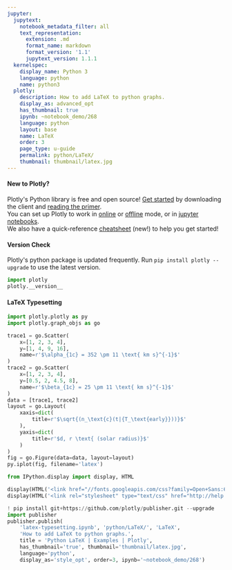 ```yaml
---
jupyter:
  jupytext:
    notebook_metadata_filter: all
    text_representation:
      extension: .md
      format_name: markdown
      format_version: '1.1'
      jupytext_version: 1.1.1
  kernelspec:
    display_name: Python 3
    language: python
    name: python3
  plotly:
    description: How to add LaTeX to python graphs.
    display_as: advanced_opt
    has_thumbnail: true
    ipynb: ~notebook_demo/268
    language: python
    layout: base
    name: LaTeX
    order: 3
    page_type: u-guide
    permalink: python/LaTeX/
    thumbnail: thumbnail/latex.jpg
---
```


#### New to Plotly?
Plotly's Python library is free and open source! [Get started](https://plot.ly/python/getting-started/) by downloading the client and [reading the primer](https://plot.ly/python/getting-started/).
<br>You can set up Plotly to work in [online](https://plot.ly/python/getting-started/#initialization-for-online-plotting) or [offline](https://plot.ly/python/getting-started/#initialization-for-offline-plotting) mode, or in [jupyter notebooks](https://plot.ly/python/getting-started/#start-plotting-online).
<br>We also have a quick-reference [cheatsheet](https://images.plot.ly/plotly-documentation/images/python_cheat_sheet.pdf) (new!) to help you get started!


#### Version Check
Plotly's python package is updated frequently. Run `pip install plotly --upgrade` to use the latest version.

```python
import plotly
plotly.__version__
```

#### LaTeX Typesetting

```python
import plotly.plotly as py
import plotly.graph_objs as go

trace1 = go.Scatter(
    x=[1, 2, 3, 4],
    y=[1, 4, 9, 16],
    name=r'$\alpha_{1c} = 352 \pm 11 \text{ km s}^{-1}$'
)
trace2 = go.Scatter(
    x=[1, 2, 3, 4],
    y=[0.5, 2, 4.5, 8],
    name=r'$\beta_{1c} = 25 \pm 11 \text{ km s}^{-1}$'
)
data = [trace1, trace2]
layout = go.Layout(
    xaxis=dict(
        title=r'$\sqrt{(n_\text{c}(t|{T_\text{early}}))}$'
    ),
    yaxis=dict(
        title=r'$d, r \text{ (solar radius)}$'
    )
)
fig = go.Figure(data=data, layout=layout)
py.iplot(fig, filename='latex')
```

```python
from IPython.display import display, HTML

display(HTML('<link href="//fonts.googleapis.com/css?family=Open+Sans:600,400,300,200|Inconsolata|Ubuntu+Mono:400,700" rel="stylesheet" type="text/css" />'))
display(HTML('<link rel="stylesheet" type="text/css" href="http://help.plot.ly/documentation/all_static/css/ipython-notebook-custom.css">'))

! pip install git+https://github.com/plotly/publisher.git --upgrade
import publisher
publisher.publish(
    'latex-typesetting.ipynb', 'python/LaTeX/', 'LaTeX',
    'How to add LaTeX to python graphs.',
    title = 'Python LaTeX | Examples | Plotly',
    has_thumbnail='true', thumbnail='thumbnail/latex.jpg',
    language='python',
    display_as='style_opt', order=3, ipynb='~notebook_demo/268')
```

```python

```
